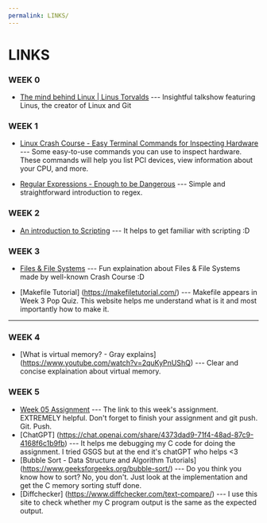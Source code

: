```yaml
---
permalink: LINKS/
---
```


# LINKS

### WEEK 0
* [The mind behind Linux | Linus Torvalds](https://youtu.be/o8NPllzkFhE?si=eA6l6ezerwGZ5hZZ) --- Insightful talkshow featuring Linus, the creator of Linux and Git

### WEEK 1
* [Linux Crash Course - Easy Terminal Commands for Inspecting Hardware](https://youtu.be/oGyJr-iUwt8?si=59V2boc0XfmlFekg) ---
Some easy-to-use commands you can use to inspect hardware.
These commands will help you list PCI devices, view information about your CPU, and more.

* [Regular Expressions - Enough to be Dangerous](https://youtu.be/bgBWp9EIlMM?si=QosE9_pv0LuRJ9vD) --- Simple and straightforward introduction to regex.

### WEEK 2
* [An introduction to Scripting](https://astrobiomike.github.io/unix/scripting) --- It helps to get familiar with scripting :D

### WEEK 3
* [Files & File Systems](https://www.youtube.com/watch?v=KN8YgJnShPM) --- 
Fun explaination about Files & File Systems made by well-known Crash Course :D 

* [Makefile Tutorial] (https://makefiletutorial.com/) ---
Makefile appears in Week 3 Pop Quiz. This website helps me understand what is it and most importantly how to make it. 
<hr>

### WEEK 4 
* [What is virtual memory? - Gray explains] (https://www.youtube.com/watch?v=2quKyPnUShQ) --- Clear and concise explaination about virtual memory.

### WEEK 5 
* [Week 05 Assignment](https://osp4diss.vlsm.org/W05-01.html) --- The link to this week's assignment. EXTREMELY helpful. Don't forget to finish your assignment and git push. Git. Push.
* [ChatGPT] (https://chat.openai.com/share/4373dad9-71f4-48ad-87c9-4168f6c1b9fb) --- It helps me debugging my C code for doing the assignment. I tried GSGS but at the end it's chatGPT who helps <3  
* [Bubble Sort - Data Structure and Algorithm Tutorials] (https://www.geeksforgeeks.org/bubble-sort/) --- Do you think you know how to sort? No, you don't. Just look at the implementation and get the C memory sorting stuff done. 
* [Diffchecker] (https://www.diffchecker.com/text-compare/) --- I use this site to check whether my C program output is the same as the expected output.    
